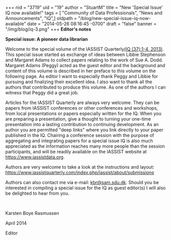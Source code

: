 +++
nid = "3719"
uid = "19"
author = "StuartM"
title = "New 'Special Issue' IQ now available!"
tags = [ "Community of Data Professionals", "News and Announcements", "IQ",]
oldpath = "/blog/new-special-issue-iq-now-available"
date = "2014-05-26 08:16:45 -0700"
draft = "false"
banner = "/img/blog/iq-3.png"
+++
**Editor's notes**

**Special issue: A pioneer data librarian**

Welcome to the special volume of the IASSIST Quarterly[(IQ (37):1-4,
2013)](https://iassistquarterly.com/index.php/iassist/issue/view/42 "Spring"). This
special issue started as exchange of ideas between Libbie Stephenson and
Margaret Adams to collect papers relating to the work of Sue A. Dodd.
Margaret Adams (Peggy) acted as the guest editor and the background and
content of this volume is described in her preface to this volume on the
following page. As editor I want to especially thank Peggy and Libbie
for pursuing and finalizing their excellent idea. I also want to thank
all the authors that contributed to produce this volume. As one of the
authors I can witness that Peggy did a great job.

Articles for the IASSIST Quarterly are always very welcome. They can be
papers from IASSIST conferences or other conferences and workshops, from
local presentations or papers especially written for the IQ. When you
are preparing a presentation, give a thought to turning your one-time
presentation into a lasting contribution to continuing development. As
an author you are permitted "deep links" where you link directly to your
paper published in the IQ. Chairing a conference session with the
purpose of aggregating and integrating papers for a special issue IQ is
also much appreciated as the information reaches many more people than
the session participants, and will be readily available on the IASSIST
website at <https://www.iassistdata.org>.

Authors are very welcome to take a look at the instructions and layout:
<https://www.iassistquarterly.com/index.php/iassist/about/submissions>

Authors can also contact me via e-mail: <kbr@sam.sdu.dk>. Should you be
interested in compiling a special issue for the IQ as guest editor(s) I
will also be delighted to hear from you.

 

Karsten Boye Rasmussen

April 2014

Editor
